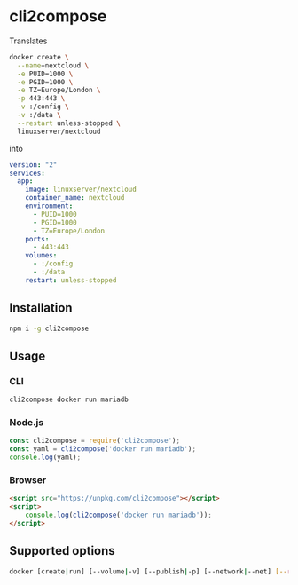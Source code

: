 # cli2compose

Translates

```bash
docker create \
  --name=nextcloud \
  -e PUID=1000 \
  -e PGID=1000 \
  -e TZ=Europe/London \
  -p 443:443 \
  -v :/config \
  -v :/data \
  --restart unless-stopped \
  linuxserver/nextcloud
```

into

```yaml
version: "2"
services:
  app:
    image: linuxserver/nextcloud
    container_name: nextcloud
    environment:
      - PUID=1000
      - PGID=1000
      - TZ=Europe/London
    ports:
      - 443:443
    volumes:
      - :/config
      - :/data
    restart: unless-stopped
```

## Installation

```bash
npm i -g cli2compose
```

## Usage

### CLI

```bash
cli2compose docker run mariadb
```

### Node.js

```javascript
const cli2compose = require('cli2compose');
const yaml = cli2compose('docker run mariadb');
console.log(yaml);
```

### Browser

```html
<script src="https://unpkg.com/cli2compose"></script>
<script>
    console.log(cli2compose('docker run mariadb'));
</script>
```

## Supported options

```bash
docker [create|run] [--volume|-v] [--publish|-p] [--network|--net] [--restart] [--expose] [--env|-e] image [command]
```